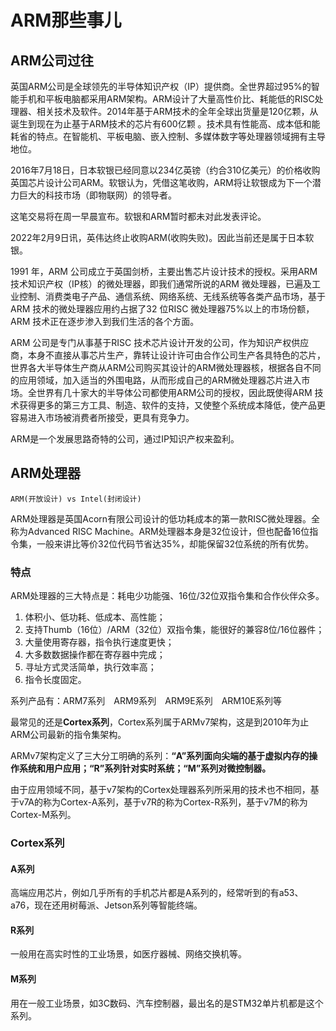 # ARM那些事儿

## ARM公司过往
英国ARM公司是全球领先的半导体知识产权（IP）提供商。全世界超过95%的智能手机和平板电脑都采用ARM架构。ARM设计了大量高性价比、耗能低的RISC处理器、相关技术及软件。2014年基于ARM技术的全年全球出货量是120亿颗，从诞生到现在为止基于ARM技术的芯片有600亿颗 。技术具有性能高、成本低和能耗省的特点。在智能机、平板电脑、嵌入控制、多媒体数字等处理器领域拥有主导地位。
   
2016年7月18日，日本软银已经同意以234亿英镑（约合310亿美元）的价格收购英国芯片设计公司ARM。软银认为，凭借这笔收购，ARM将让软银成为下一个潜力巨大的科技市场（即物联网）的领导者。   

这笔交易将在周一早晨宣布。软银和ARM暂时都未对此发表评论。  
 
2022年2月9日讯，英伟达终止收购ARM(收购失败)。因此当前还是属于日本软银。  

1991 年，ARM 公司成立于英国剑桥，主要出售芯片设计技术的授权。采用ARM技术知识产权（IP核）的微处理器，即我们通常所说的ARM 微处理器，已遍及工业控制、消费类电子产品、通信系统、网络系统、无线系统等各类产品市场，基于ARM 技术的微处理器应用约占据了32 位RISC 微处理器75%以上的市场份额，ARM 技术正在逐步渗入到我们生活的各个方面。   

ARM 公司是专门从事基于RISC 技术芯片设计开发的公司，作为知识产权供应商，本身不直接从事芯片生产，靠转让设计许可由合作公司生产各具特色的芯片，世界各大半导体生产商从ARM公司购买其设计的ARM微处理器核，根据各自不同的应用领域，加入适当的外围电路，从而形成自己的ARM微处理器芯片进入市场。全世界有几十家大的半导体公司都使用ARM公司的授权，因此既使得ARM 技术获得更多的第三方工具、制造、软件的支持，又使整个系统成本降低，使产品更容易进入市场被消费者所接受，更具有竞争力。  
  
ARM是一个发展思路奇特的公司，通过IP知识产权来盈利。    

## ARM处理器
`ARM(开放设计) vs Intel(封闭设计)`

ARM处理器是英国Acorn有限公司设计的低功耗成本的第一款RISC微处理器。全称为Advanced RISC Machine。ARM处理器本身是32位设计，但也配备16位指令集，一般来讲比等价32位代码节省达35%，却能保留32位系统的所有优势。 


### 特点
ARM处理器的三大特点是：耗电少功能强、16位/32位双指令集和合作伙伴众多。  
1. 体积小、低功耗、低成本、高性能；  
2. 支持Thumb（16位）/ARM（32位）双指令集，能很好的兼容8位/16位器件；  
3. 大量使用寄存器，指令执行速度更快；  
4. 大多数数据操作都在寄存器中完成；  
5. 寻址方式灵活简单，执行效率高；  
6. 指令长度固定。  

系列产品有：ARM7系列　ARM9系列　ARM9E系列　ARM10E系列等 
 
最常见的还是**Cortex系列**，Cortex系列属于ARMv7架构，这是到2010年为止ARM公司最新的指令集架构。  

ARMv7架构定义了三大分工明确的系列：**“A”系列面向尖端的基于虚拟内存的操作系统和用户应用；“R”系列针对实时系统；“M”系列对微控制器。**  

由于应用领域不同，基于v7架构的Cortex处理器系列所采用的技术也不相同，基于v7A的称为Cortex-A系列，基于v7R的称为Cortex-R系列，基于v7M的称为Cortex-M系列。   

### Cortex系列

#### A系列
高端应用芯片，例如几乎所有的手机芯片都是A系列的，经常听到的有a53、a76，现在还用树莓派、Jetson系列等智能终端。

#### R系列
一般用在高实时性的工业场景，如医疗器械、网络交换机等。

#### M系列
用在一般工业场景，如3C数码、汽车控制器，最出名的是STM32单片机都是这个系列。  	

